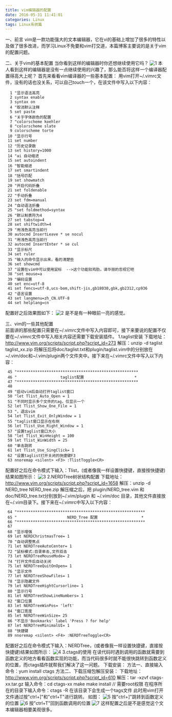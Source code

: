 ```yaml
---
title: vim编辑器的配置
date: 2016-05-31 11:41:01
categories: Linux
tags: Linux系统篇
---
```

一、前言
  vim是一款功能强大的文本编辑器，它在vi的基础上增加了很多的特性以及做了很多改进，而学习Linux不免要和vim打交道，本篇博客主要说的是关于vim的配置问题。

二、关于vim的基本配置
  当你看到这样的编辑器时你还想继续使用它吗？
  ![1](http://o6lb63nu0.bkt.clouddn.com/vim1.png)
  本人看到这样的编辑器是没有一点继续使用的兴趣了，那么能否将这样一个编译器配置得高大上呢？
  首先来看看vim编译器的一些基本配置：
  用vim打开~/.vimrc文件，没有的话也没关系，可以自己touch一个，在该文件中写入以下内容：
	  
      1 "显示语法高亮
	  2 syntax enable
	  3 syntax on
	  4 "取消默认注释
	  5 set paste
	  6 "关于字体颜色的配置
	  7 "colorscheme koehler
	  8 "colorscheme slate 
	  9 colorscheme torte
	 10 "显示行号
	 11 set number
	 12 "历史记录数
	 13 set history=1000
	 14 "ai 自动缩进 
	 15 set autoindent
	 16 "智能缩进
	 17 set smartindent
	 18 "括号匹配
	 19 set showmatch
	 20 "开启代码折叠 
	 21 set foldenable
	 22 "手动折叠
	 23 set fdm=manual
     24 "自动语法折叠
	 25 "set foldmethod=syntax
	 26 "默认制表符为4
	 27 set tabstop=4
	 28 set shiftwidth=4
	 29 "用浅色高亮当前行
	 30 autocmd InsertLeave * se nocul
	 31 "用浅色高亮当前行
	 32 autocmd InsertEnter * se cul
	 33 "显示标尺
	 34 set ruler
	 35 "输入的命令显示出来，看的清楚些
	 36 set showcmd
	 37 "设置在vim中可以使用鼠标  -->这个功能较鸡肋，请华丽的忽视它吧
	 38 "set mouse=a
     39 "编码设置
     40 set enc=utf-8
     41 set fencs=utf-8,ucs-bom,shift-jis,gb18030,gbk,gb2312,cp936
     42 "语言设置
     43 set langmenu=zh_CN.UTF-8
	 44 set helplang=cn

  配置好之后效果图如下：
  ![2](http://o6lb63nu0.bkt.clouddn.com/vim2.png)
  是不是有一种眼前一亮的感觉。

三、vim的一些其他配置  
  前面讲的那些配置只需要在~/.vimrc文件中写入内容即可，接下来要说的配置不仅要在~/.vimrc文件中写入相关内容还需要下载安装插件。
  1.taglist安装
  下载地址：http://www.vim.org/scripts/script.php?script_id=273
  解压：unzip -d taglist taglist_xx.zip
  将解压后将doc/taglist.txt和plugin/taglist.vim中的分别放在~/.vim/doc和~/.vim/plugin两个文件夹中。接下来在~/.vimrc文件中写入以下内容：
	
     45 "*****************************************************
	 46 "                   taglist配置                      *
	 47 "*****************************************************
	 48 
	 49 "启动vim后自动打开taglist窗口
	 50 "let Tlist_Auto_Open = 1
	 51 "不同时显示多个文件的tag，仅显示一个
	 52 let Tlist_Show_One_File = 1
	 53 "，退出vim
	 54 let Tlist_Exit_OnlyWindow = 1
	 55 "taglist窗口显示在右侧
	 56 let Tlist_Use_Right_Window = 1
	 57 "设置taglist窗口大小
	 58 "let Tlist_WinHeight = 100
	 59 let Tlist_WinWidth = 25
	 60 "单击跳转
	 61 let Tlist_Use_SingClick= 1
	 62 "设置taglist打开关闭的快捷键F3
	 63 nnoremap <silent> <F3> :TlistToggle<CR>
  配置好之后在命令模式下输入：Tlist，(或者像我一样设置快捷键<F3>，直接按快捷键)结果如图所示：
  ![3](http://o6lb63nu0.bkt.clouddn.com/vim3.png)
  2.NERDTree树状结构配置
  下载地址：http://www.vim.org/scripts/script.php?script_id=1658
  解压：unzip -d NERD_tree NERD_tree.zip
  解压缩之后，把 plugin/NERD_tree.vim 和doc/NERD_tree.txt分别放到~/.vim/plugin 和 ~/.vim/doc 目录，其他文件直接放在~/.vim目录下。接下来在~/.vimrc中写入以下内容：

	 64 "********************************************************
	 65 "                      NERD_Tree 配置                   *
	 66 "********************************************************
	 67 
	 68 "显示增强
	 69 let NERDChristmasTree= 1
	 70 "自动调整焦点
	 71 let NERDTreeAutoCenter= 1
	 72 "鼠标模式:目录单击,文件双击
	 73 let NERDTreeMouseMode= 2
	 74 "打开文件后自动关闭
	 75 let NERDTreeQuitOnOpen= 1
	 76 "显示文件
	 77 let NERDTreeShowFiles= 1
	 78 "显示隐藏文件
	 79 let NERDTreeHightCursorline= 1
	 80 "显示行号
	 81 let NERDTreeShowLineNumbers= 1
	 82 "窗口位置
	 83 let NERDTreeWinPos= 'left'
	 84 "窗口宽度
	 85 let NERDTreeWinSize= 25
	 86 "不显示'Bookmarks' label 'Press ? for help'
	 87 let NERDTreeMinimalUI= 1
	 88 "快捷键
	 89 nnoremap <silent> <F4> :NERDTreeToggle<CR>
   配置好之后在命令模式下输入：NERDTree，(或者像我一样设置快捷键<F4>，直接按快捷键)结果如图所示：
   ![4](http://o6lb63nu0.bkt.clouddn.com/vim4.png)
   3.ctags的使用
   在读代码时遇到调用的函数就需要到函数定义的地方看看函数实现的功能，而当代码很多时就不能很快跳转到函数定义的位置，而ctags插件就帮我们解决了这一问题。
   下载安装：
   方法一、直接输入命令：yum install ctags
   方法二、下载压缩包解压安装：
         下载地址：http://www.vim.org/scripts/script.php?script_id=610
         解压：tar -xzvf ctags-xx.tar.gz
         输入命令：cd ctags-xx
                  make
                  make install   // 需要root权限
   在程序所在的目录下输入命令：ctags -R
   在该目录下会生成一个tags文件
   此时用vim打开文件通过按"ctrl+]"和"ctrl+T"进行跳转。
   如图：
   ![5](http://o6lb63nu0.bkt.clouddn.com/vim5.png)
   按"ctrl+]"跳转到函数定义的位置
   ![6](http://o6lb63nu0.bkt.clouddn.com/vim6.png)
   按"ctrl+T"回到函数调用的位置
   ![7](http://o6lb63nu0.bkt.clouddn.com/vim7.png)
   这样配置之后是不是感觉这个文本编辑器相要美观很多。
